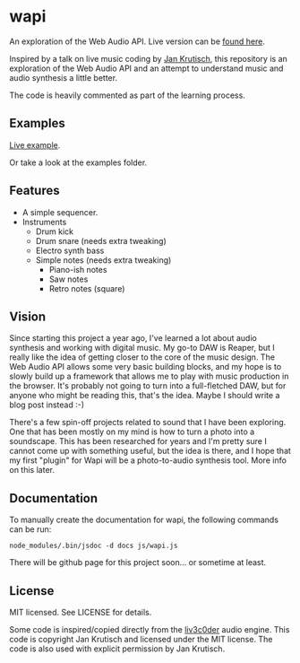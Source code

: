 wapi
====

An exploration of the Web Audio API.
Live version can be [found here](https://davidlebech.com/wapi).

Inspired by a talk on live music coding by [Jan Krutisch](https://github.com/halfbyte),
this repository is an exploration of the Web Audio API and an attempt to
understand music and audio synthesis a little better.

The code is heavily commented as part of the learning process.

Examples
--------
[Live example](https://davidlebech.com/wapi/examples).

Or take a look at the examples folder.

Features
--------
* A simple sequencer.
* Instruments
  * Drum kick
  * Drum snare (needs extra tweaking)
  * Electro synth bass
  * Simple notes (needs extra tweaking)
    * Piano-ish notes
    * Saw notes
    * Retro notes (square)

Vision
------
Since starting this project a year ago, I've learned a lot about audio
synthesis and working with digital music. My go-to DAW is Reaper, but I really
like the idea of getting closer to the core of the music design. The Web Audio
API allows some very basic building blocks, and my hope is to slowly build up a
framework that allows me to play with music production in the browser. It's
probably not going to turn into a full-fletched DAW, but for anyone who might
be reading this, that's the idea. Maybe I should write a blog post instead :-)

There's a few spin-off projects related to sound that I have been exploring.
One that has been mostly on my mind is how to turn a photo into a soundscape.
This has been researched for years and I'm pretty sure I cannot come up with
something useful, but the idea is there, and I hope that my first "plugin" for
Wapi will be a photo-to-audio synthesis tool. More info on this later.

Documentation
-------------
To manually create the documentation for wapi, the following commands can be
run:

    node_modules/.bin/jsdoc -d docs js/wapi.js

There will be github page for this project soon... or sometime at least.

License
-------
MIT licensed. See LICENSE for details.

Some code is inspired/copied directly from the [liv3c0der](https://github.com/halfbyte/liv3c0der) audio engine. This
code is copyright Jan Krutisch and licensed under the MIT license. The code is
also used with explicit permission by Jan Krutisch.
